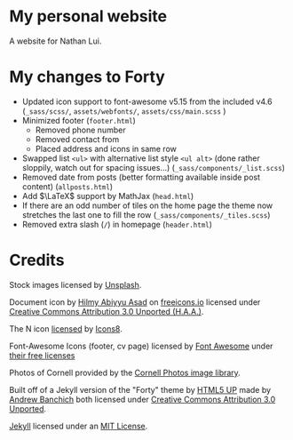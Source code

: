 # My personal website

A website for Nathan Lui.

# My changes to Forty

- Updated icon support to font-awesome v5.15 from the included v4.6 (`_sass/scss/`, `assets/webfonts/`, `assets/css/main.scss` )  
- Minimized footer (`footer.html`)  
  - Removed phone number  
  - Removed contact from  
  - Placed address and icons in same row  
- Swapped list `<ul>` with alternative list style `<ul alt>` (done rather sloppily, watch out for spacing issues...) (`_sass/components/_list.scss`)  
- Removed date from posts (better formatting available inside post content) (`allposts.html`)  
- Add $\LaTeX$ support by MathJax (`head.html`)  
- If there are an odd number of tiles on the home page the theme now stretches the last one to fill the row (`_sass/components/_tiles.scss`)  
- Removed extra slash (`/`) in homepage (`header.html`)  

# Credits

Stock images licensed by [Unsplash](https://unsplash.com/license).  

Document icon by [Hilmy Abiyyu Asad](https://freeicons.io/profile/75801) on [freeicons.io](freeicons.io) licensed under [Creative Commons Attribution 3.0 Unported (H.A.A.)](https://creativecommons.org/licenses/by/3.0/legalcode).  

The N icon [licensed](https://intercom.help/icons8-7fb7577e8170/en/articles/5534926-universal-multimedia-licensing-agreement-for-icons8) by [Icons8](https://icons8.com/).  

Font-Awesome Icons (footer, cv page) licensed by [Font Awesome](https://fontawesome.com/) under [their free licenses](https://fontawesome.com/license/free)

Photos of Cornell provided by the [Cornell Photos image library](https://brand.cornell.edu/design-center/photography/).  

Built off of a Jekyll version of the "Forty" theme by [HTML5 UP](https://html5up.net/) made by [Andrew Banchich](https://github.com/andrewbanchich/forty-jekyll-theme) both licensed under [Creative Commons Attribution 3.0 Unported](https://creativecommons.org/licenses/by/3.0/legalcode).  

[Jekyll](http://jekyllrb.com/) licensed under an [MIT License](https://github.com/jekyll/jekyll/blob/master/LICENSE).  
